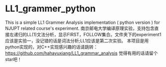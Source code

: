# LL1_grammer_python
This is a simple LL1 Grammer Analysis implementation ( python version ) for NJUPT related course's experiment.
南京邮电大学编译原理实验，支持包含直接左递归的LL(1)文法分析，显示FIRST，FOLLOW集合。文件夹下的experiment1应该是实验一，没记错的话是词法分析;LL1应该是第二次实验。
本项目是用python实现的，对C++实现感兴趣的话请跳转：https://github.com/hahayuxiang/LL1_grammar_analysis
觉得有用的话请留个star吧！
